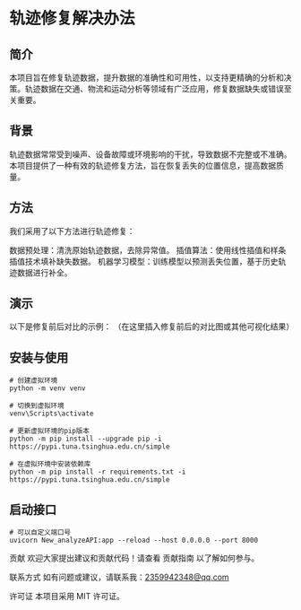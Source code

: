 # 轨迹修复解决办法
## 简介
本项目旨在修复轨迹数据，提升数据的准确性和可用性，以支持更精确的分析和决策。轨迹数据在交通、物流和运动分析等领域有广泛应用，修复数据缺失或错误至关重要。

## 背景
轨迹数据常常受到噪声、设备故障或环境影响的干扰，导致数据不完整或不准确。本项目提供了一种有效的轨迹修复方法，旨在恢复丢失的位置信息，提高数据质量。

## 方法
我们采用了以下方法进行轨迹修复：

数据预处理：清洗原始轨迹数据，去除异常值。
插值算法：使用线性插值和样条插值技术填补缺失数据。
机器学习模型：训练模型以预测丢失位置，基于历史轨迹数据进行补全。
## 演示
以下是修复前后对比的示例：
（在这里插入修复前后的对比图或其他可视化结果）

## 安装与使用
~~~
# 创建虚拟环境
python -m venv venv

# 切换到虚拟环境
venv\Scripts\activate

# 更新虚拟环境的pip版本
python -m pip install --upgrade pip -i https://pypi.tuna.tsinghua.edu.cn/simple

# 在虚拟环境中安装依赖库
python -m pip install -r requirements.txt -i https://pypi.tuna.tsinghua.edu.cn/simple
~~~
## 启动接口
~~~
# 可以自定义端口号
uvicorn New_analyzeAPI:app --reload --host 0.0.0.0 --port 8000
~~~

贡献
欢迎大家提出建议和贡献代码！请查看 贡献指南 以了解如何参与。

联系方式
如有问题或建议，请联系我：2359942348@qq.com

许可证
本项目采用 MIT 许可证。
